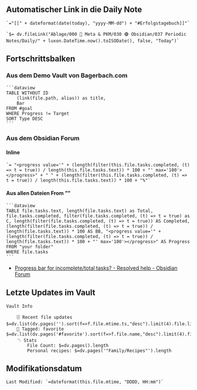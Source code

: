 ## Automatischer Link in die Daily Note

``````
`="[[" + dateformat(date(today), "yyyy-MM-dd") + "#Erfolgstagebuch]]"`
``````

``````
`$= dv.fileLink("Ablage/000 🌿 Meta & PKM/030 🟣 Obsidian/037 Periodic Notes/Daily/" + luxon.DateTime.now().toISODate(), false, "Today")`
``````

## Fortschrittsbalken
### Aus dem Demo Vault von Bagerbach.com

``````
```dataview
TABLE WITHOUT ID
	(link(file.path, alias)) as title,
	Bar
FROM #goal
WHERE Progress != Target
SORT Type DESC
```
``````

### Aus dem Obsidian Forum
#### Inline

``````
`= "<progress value='" + (length(filter(this.file.tasks.completed, (t) => t = true)) / length(this.file.tasks.text)) * 100 + "' max='100'></progress>" + " " + (length(filter(this.file.tasks.completed, (t) => t = true)) / length(this.file.tasks.text)) * 100 + "%"`
``````

#### Aus allen Dateien From ""

``````
```dataview
TABLE file.tasks.text, length(file.tasks.text) as Total, file.tasks.completed, filter(file.tasks.completed, (t) => t = true) as C, length(filter(file.tasks.completed, (t) => t = true)) AS Completed, (length(filter(file.tasks.completed, (t) => t = true)) / length(file.tasks.text)) * 100 AS BB, "<progress value='" + (length(filter(file.tasks.completed, (t) => t = true)) / length(file.tasks.text)) * 100 + "' max='100'></progress>" AS Progress
FROM "your folder"
WHERE file.tasks
```
``````

- [Progress bar for incomplete/total tasks? - Resolved help - Obsidian Forum](https://forum.obsidian.md/t/progress-bar-for-incomplete-total-tasks/30744)

## Letzte Updates im Vault

``````
Vault Info

    🗄️ Recent file updates $=dv.list(dv.pages('').sort(f=>f.file.mtime.ts,"desc").limit(4).file.link)
    🔖 Tagged: favorite $=dv.list(dv.pages('#favorite').sort(f=>f.file.name,"desc").limit(4).file.link)
    〽️ Stats
        File Count: $=dv.pages().length
        Personal recipes: $=dv.pages('"Family/Recipes"').length

``````

## Modifikationsdatum

```
Last Modified: `=dateformat(this.file.mtime, "DDDD, HH:mm")`
```